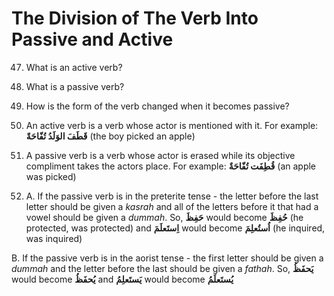 The Division of The Verb Into Passive and Active
================================================

47. What is an active verb?

48. What is a passive verb?

49. How is the form of the verb changed when it becomes passive?

47. An active verb is a verb whose actor is mentioned with it. For
example: **قَطَفَ الوَلَدُ تُفّاحَةً** (the boy picked an apple)

48. A passive verb is a verb whose actor is erased while its objective
compliment takes the actors place. For example: **قُطِفَت تُفّاحَةٌ**
(an apple was picked)

49. A. If the passive verb is in the preterite tense - the letter before
the last letter should be given a *kasrah* and all of the letters before
it that had a vowel should be given a *dummah*. So, **حَفِظَ** would
become **حُفِظَ** (he protected, was protected) and **اِستَعلَمَ** would
become **اُستُعلِمَ** (he inquired, was inquired)

B. If the passive verb is in the aorist tense - the first letter should
be given a *dummah* and the letter before the last should be given a
*fathah*. So, **یَحفَظُ** would become **یُحفَظُ** and **یَستَعلِمُ**
would become **یُستَعلَمُ**


